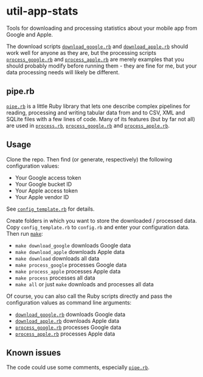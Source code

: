 # util-app-stats

Tools for downloading and processing statistics about your mobile app
from Google and Apple.

The download scripts [`download_google.rb`](download_google.rb) and 
[`download_apple.rb`](download_apple.rb) should work well for anyone
as they are, but the processing scripts [`process_google.rb`](process_google.rb)
and [`process_apple.rb`](process_apple.rb) are merely examples that
you should probably modify before running them - they are fine for me,
but your data processing needs will likely be different.

## pipe.rb

[`pipe.rb`](pipe.rb) is a little Ruby library that lets one describe
complex pipelines for reading, processing and writing tabular data
from and to CSV, XML and SQLite files with a few lines of code.
Many of its features (but by far not all) are used in [`process.rb`](process.rb),
[`process_google.rb`](process_google.rb) and [`process_apple.rb`](process_apple.rb).

## Usage

Clone the repo. Then find (or generate, respectively) the following configuration values:

* Your Google access token
* Your Google bucket ID
* Your Apple access token
* Your Apple vendor ID

See [`config_template.rb`](config_template.rb) for details.

Create folders in which you want to store the downloaded / processed data.
Copy `config_template.rb` to `config.rb` and enter your configuration data.
Then run [`make`](Makefile):

* `make download_google` downloads Google data
* `make download_apple` downloads Apple data
* `make download` downloads all data
* `make process_google` processes Google data
* `make process_apple` processes Apple data
* `make process` processes all data
* `make all` or just `make` downloads and processes all data

Of course, you can also call the Ruby scripts directly and pass the configuration
values as command line arguments:

* [`download_google.rb`](download_google.rb) downloads Google data
* [`download_apple.rb`](download_apple.rb) downloads Apple data
* [`process_google.rb`](process_google.rb) processes Google data
* [`process_apple.rb`](process_apple.rb) processes Apple data

## Known issues

The code could use some comments, especially [`pipe.rb`](pipe.rb).
